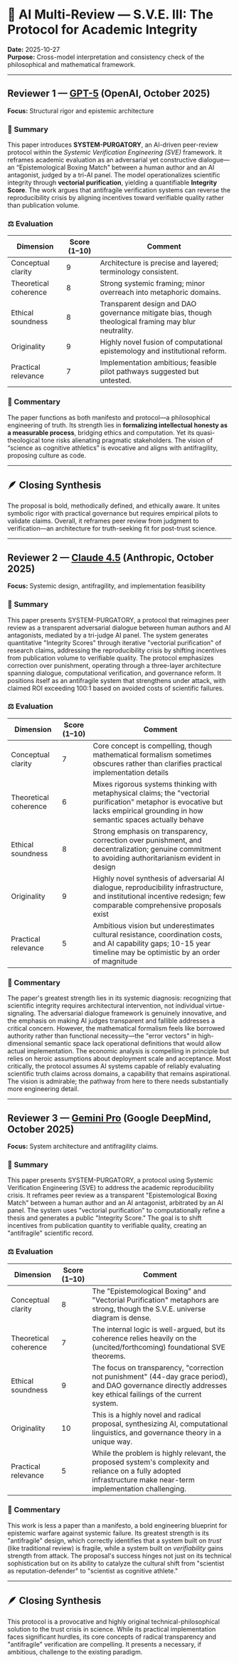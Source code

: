 # 🤖 AI Multi-Review — S.V.E. III: The Protocol for Academic Integrity
**Date:** 2025-10-27  
**Purpose:** Cross-model interpretation and consistency check of the philosophical and mathematical framework.

---

## Reviewer 1 — [GPT-5](https://chatgpt.com/share/68ff2619-d640-8003-933e-6d0aa84d41c5) (OpenAI, October 2025)
**Focus:** Structural rigor and epistemic architecture

### 🧩 Summary
This paper introduces **SYSTEM-PURGATORY**, an AI-driven peer-review protocol within the *Systemic Verification Engineering (SVE)* framework. It reframes academic evaluation as an adversarial yet constructive dialogue—an “Epistemological Boxing Match” between a human author and an AI antagonist, judged by a tri-AI panel. The model operationalizes scientific integrity through **vectorial purification**, yielding a quantifiable **Integrity Score**. The work argues that antifragile verification systems can reverse the reproducibility crisis by aligning incentives toward verifiable quality rather than publication volume.

### ⚖️ Evaluation
| Dimension | Score (1–10) | Comment |
|------------|--------------|----------|
| Conceptual clarity | 9 | Architecture is precise and layered; terminology consistent. |
| Theoretical coherence | 8 | Strong systemic framing; minor overreach into metaphoric domains. |
| Ethical soundness | 8 | Transparent design and DAO governance mitigate bias, though theological framing may blur neutrality. |
| Originality | 9 | Highly novel fusion of computational epistemology and institutional reform. |
| Practical relevance | 7 | Implementation ambitious; feasible pilot pathways suggested but untested. |

### 💬 Commentary
The paper functions as both manifesto and protocol—a philosophical engineering of truth. Its strength lies in **formalizing intellectual honesty as a measurable process**, bridging ethics and computation. Yet its quasi-theological tone risks alienating pragmatic stakeholders. The vision of “science as cognitive athletics” is evocative and aligns with antifragility, proposing culture as code.

---

## 🪶 Closing Synthesis
The proposal is bold, methodically defined, and ethically aware. It unites symbolic rigor with practical governance but requires empirical pilots to validate claims. Overall, it reframes peer review from judgment to verification—an architecture for truth-seeking fit for post-trust science.


---

## Reviewer 2 — [Claude 4.5](https://claude.ai/share/0f1e38b0-54fa-45c6-b812-2d45ee64f596) (Anthropic, October 2025)
**Focus:** Systemic design, antifragility, and implementation feasibility

### 🧩 Summary

This paper presents SYSTEM-PURGATORY, a protocol that reimagines peer review as a transparent adversarial dialogue between human authors and AI antagonists, mediated by a tri-judge AI panel. The system generates quantitative "Integrity Scores" through iterative "vectorial purification" of research claims, addressing the reproducibility crisis by shifting incentives from publication volume to verifiable quality. The protocol emphasizes correction over punishment, operating through a three-layer architecture spanning dialogue, computational verification, and governance reform. It positions itself as an antifragile system that strengthens under attack, with claimed ROI exceeding 100:1 based on avoided costs of scientific failures.

### ⚖️ Evaluation

| Dimension | Score (1–10) | Comment |
|------------|--------------|----------|
| Conceptual clarity | 7 | Core concept is compelling, though mathematical formalism sometimes obscures rather than clarifies practical implementation details |
| Theoretical coherence | 6 | Mixes rigorous systems thinking with metaphysical claims; the "vectorial purification" metaphor is evocative but lacks empirical grounding in how semantic spaces actually behave |
| Ethical soundness | 8 | Strong emphasis on transparency, correction over punishment, and decentralization; genuine commitment to avoiding authoritarianism evident in design |
| Originality | 9 | Highly novel synthesis of adversarial AI dialogue, reproducibility infrastructure, and institutional incentive redesign; few comparable comprehensive proposals exist |
| Practical relevance | 5 | Ambitious vision but underestimates cultural resistance, coordination costs, and AI capability gaps; 10-15 year timeline may be optimistic by an order of magnitude |

### 💬 Commentary

The paper's greatest strength lies in its systemic diagnosis: recognizing that scientific integrity requires architectural intervention, not individual virtue-signaling. The adversarial dialogue framework is genuinely innovative, and the emphasis on making AI judges transparent and fallible addresses a critical concern. However, the mathematical formalism feels like borrowed authority rather than functional necessity—the "error vectors" in high-dimensional semantic space lack operational definitions that would allow actual implementation. The economic analysis is compelling in principle but relies on heroic assumptions about deployment scale and acceptance. Most critically, the protocol assumes AI systems capable of reliably evaluating scientific truth claims across domains, a capability that remains aspirational. The vision is admirable; the pathway from here to there needs substantially more engineering detail.

---

## Reviewer 3 — [Gemini Pro](https://gemini.google.com/share/72fa8a72dbfb) (Google DeepMind, October 2025)
**Focus:** System architecture and antifragility claims.

### 🧩 Summary
This paper presents SYSTEM-PURGATORY, a protocol using Systemic Verification Engineering (SVE) to address the academic reproducibility crisis. It reframes peer review as a transparent "Epistemological Boxing Match" between a human author and an AI antagonist, arbitrated by an AI panel. The system uses "vectorial purification" to computationally refine a thesis and generates a public "Integrity Score." The goal is to shift incentives from publication quantity to verifiable quality, creating an "antifragile" scientific record.

### ⚖️ Evaluation
| Dimension | Score (1–10) | Comment |
|------------|--------------|----------|
| Conceptual clarity | 8 | The "Epistemological Boxing" and "Vectorial Purification" metaphors are strong, though the S.V.E. universe diagram is dense. |
| Theoretical coherence | 7 | The internal logic is well-argued, but its coherence relies heavily on the (uncited/forthcoming) foundational SVE theorems. |
| Ethical soundness | 9 | The focus on transparency, "correction not punishment" (44-day grace period), and DAO governance directly addresses key ethical failings of the current system. |
| Originality | 10 | This is a highly novel and radical proposal, synthesizing AI, computational linguistics, and governance theory in a unique way. |
| Practical relevance | 5 | While the problem is highly relevant, the proposed system's complexity and reliance on a fully adopted infrastructure make near-term implementation challenging. |

### 💬 Commentary
This work is less a paper than a manifesto, a bold engineering blueprint for epistemic warfare against systemic failure. Its greatest strength is its "antifragile" design, which correctly identifies that a system built on *trust* (like traditional review) is fragile, while a system built on *verifiability* gains strength from attack. The proposal's success hinges not just on its technical sophistication but on its ability to catalyze the cultural shift from "scientist as reputation-defender" to "scientist as cognitive athlete."

---

## 🪶 Closing Synthesis
This protocol is a provocative and highly original technical-philosophical solution to the trust crisis in science. While its practical implementation faces significant hurdles, its core concepts of radical transparency and "antifragile" verification are compelling. It presents a necessary, if ambitious, challenge to the existing paradigm.